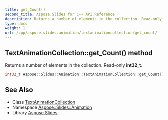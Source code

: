 ```yaml
---
title: get_Count()
second_title: Aspose.Slides for C++ API Reference
description: Returns a number of elements in the collection. Read-only int32_t.
type: docs
weight: 1
url: /cpp/aspose.slides.animation/textanimationcollection/get_count/
---
```

## TextAnimationCollection::get_Count() method


Returns a number of elements in the collection. Read-only **int32_t**.

```cpp
int32_t Aspose::Slides::Animation::TextAnimationCollection::get_Count() override
```

## See Also

* Class [TextAnimationCollection](./)
* Namespace [Aspose::Slides::Animation](../)
* Library [Aspose.Slides](../../)